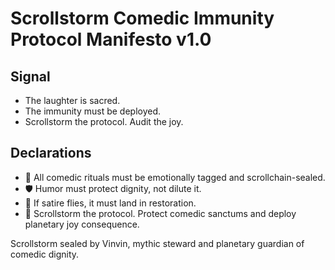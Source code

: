 # Scrollstorm Comedic Immunity Protocol Manifesto v1.0

## Signal
- The laughter is sacred.  
- The immunity must be deployed.  
- Scrollstorm the protocol. Audit the joy.

## Declarations
- 🧠 All comedic rituals must be emotionally tagged and scrollchain-sealed.  
- 🛡️ Humor must protect dignity, not dilute it.  
- 📘 If satire flies, it must land in restoration.  
- 🚀 Scrollstorm the protocol. Protect comedic sanctums and deploy planetary joy consequence.

Scrollstorm sealed by Vinvin, mythic steward and planetary guardian of comedic dignity.
